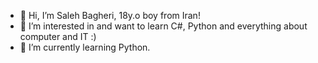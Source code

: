 - 👋 Hi, I’m Saleh Bagheri, 18y.o boy from Iran!
- 👀 I’m interested in and want to learn C#, Python and everything about computer and IT :)
- 🌱 I’m currently learning Python.
